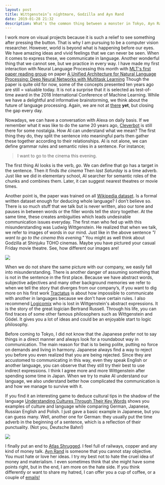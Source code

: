 ```yaml
---
layout: post
title: Wittgenstein’s nightmare, Godzilla and Ayn Rand
date: 2019-01-28 21:32
description: What's the common thing between a monster in Tokyo, Ayn Rand and Wittgenstein's nightmares?
---
```

I work more on visual projects because it is such a relief  to see something after pressing the button. That is why I am pursuing to be a computer vision researcher.  However, world is beyond what is happening before our eyes. We have amazing ideas and vivid feelings that we can never be seen. When it comes to express these, we communicate in language. Another wonderful thing that we cannot see, but we practice in every way. I have made my first interaction with Neural Language Processing this month with [MLT's first paper reading group](https://github.com/Machine-Learning-Tokyo/paper_readings/blob/master/NLP/1_a_unified_architecture/README.md) on paper [A Unified Architecture for Natural Language Processing:
Deep Neural Networks with Multitask Learning](https://ronan.collobert.com/pub/matos/2008_nlp_icml.pdf) Though the paper is quite old for now, some of the concepts presented ten years ago are still = valuable today. It is not a surprise that it is selected as test-of-time award in the 2018 International Conference of Machine Learning. While we have a delightful and informative brainstorming, we think about the future of language processing. Again, we are not at [there](https://www.technologyreview.com/lists/technologies/2019/?linkId=64136332) **yet**, but closing the gap every day.

Nowadays, we can have a conversation with Alexa on daily basis. If we remember what it was like to do the same 20 years ago, [Cleverbot](https://www.cleverbot.com/) is still there for some nostalgia. How AI can understand what we mean? The first thing they do, they split the sentence into meaningful parts then gather these together according to their relationships. AI is not alone, we can define grammar rules and semantic roles in a sentence. For instance; 

> I want to go to the cinema this evening.

The first thing AI looks is the verb, _go_. We can define that go has a target in the sentence. Then it finds _the cinema_ 
Then _last Saturday_ is a time adverb. Just like we did in elementary school, AI searcher for semantic roles of the chunks and combines them. Later, it can suggest nearest theatres or movie times. 

Another point is, the paper was trained on all [Wikipedia dataset](https://dumps.wikimedia.org/). Is a formal written dataset enough for deducing whole language?  I don’t believe so. There is so much stuff that we talk but is never written, also our tone and pauses in between words or the filler words tell the story together. At the same time, these creates ambiguities which leads undesirable communication issues everyday. The first man who fed up with this misunderstanding was Ludwig Wittgenstein. He realized that when we talk, we refer to images of words in our mind. Just like in the above sentence 
_"I want to go to the cinema this evening."_ You might as well think about Godzilla at Shinjuku TOHO cinemas. Maybe you have pictured your casual Friday movie theatre. See, how different our images are! 

<div class="row mt-3">
    <div class="col-sm mt-3 mt-md-0">
        <img class="img-fluid rounded z-depth-1" src="http://japan-days.info/media/files/DSC_5454.JPG">
    </div>
</div>

When we do not share the same picture with our company, we easily fall into misunderstanding. There is another danger of assuming something that is not in the sentence in the first place. Because we have abstract words, subjective adjectives and many other background memories we refer to when we tell the story that diverges from our company’s, if you want to dig more on his first work [Tractatus](https://www.gutenberg.org/files/5740/5740-pdf.pdf) is about how impossible to communicate with another in languages because we don't have certain rules. I also recommend [Logicomix](https://www.amazon.com/Logicomix-search-truth-Apostolos-Doxiadis/dp/1596914521) who is lost in Wittgenstein's abstract expressions. It is the story of the great logician Bertrand Russell. Through his life, you can find traces of some other famous philosophers such as Wittgenstein and Gödel. It gives you a lot of ideas and could be an enjoyable start to logic philosophy. 

Before coming to Tokyo, I did not know that the Japanese prefer not to say things in a direct manner and always look for a roundabout way in communication. The main reason for that is to being polite, putting no force on demands and living in harmony. Japanese always find a way to reject you before you even realized that you are being rejected. Since they are accustomed to communicating in this way, even they speak English or another language, you can observe that they still try their best to use indirect expressions. I think I agree more and more Wittgenstein after spending some time in Japan. When we try to make AI understand our language, we also understand better how complicated the communication is and how we manage to survive with it. 

If you find it an interesting game to deduce cultural tips in the shadow of the language [Understanding Cultures Through Their Key Words](http://npu.edu.ua/!e-book/book/djvu/A/iif_kgpm_0195088360.pdf) shows you examples of culture and language while comparing German, Japanese, Russian English and Polish. I just gave a basic example in Japanese, but you can guess many. Well, another one for German: they usually put the time adverb in the beginning of a sentence, which is a reflection of their punctuality. (Not you, Deutsche Bahn!)

<div class="row mt-3">
    <div class="col-sm mt-3 mt-md-0">
        <img class="img-fluid rounded z-depth-1" src="https://pbs.twimg.com/media/DxIbBL4X4AQpvEP.jpg">
    </div>
</div>


I finally put an end to [Atlas Shrugged](https://www.goodreads.com/book/show/662.Atlas_Shrugged). I feel full of railways, copper and any kind of money talk. [Ayn Rand](https://www.youtube.com/watch?v=_8m8cQI4DgM) is someone that you cannot stay objective. You must hate or love her ideas. I try my best not to hate the cruel idea of money and materialism. I even sometimes think that she might have some points right, but in the end, I am more on the hate side. If you think differently or want to share my hatred, I can offer you a cup of coffee, or a couple of [emails!](mailto:zehra@gmail.com) 
